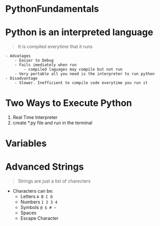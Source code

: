# PythonFundamentals

# Python is an interpreted language
> It is compiled everytime that it runs

    - Advatages
        - Easier to Debug
        - Fails imediately when run
            - compiled laguages may compile but not run
        - Very portable all you need is the interpreter to run python
    - Disadvantage
        - Slower. Inefficient to compile code everytime you run it

# Two Ways to Execute Python
 1. Real Time Interpreter
 2. create *.py file and run in the terminal

 # Variables

 # Advanced Strings
 > Strings are just a list of charecters

- Characters can be: 
    - Letters  ` A B C D `
	- Numbers  ` 1 2 3 4 `
	- Symbols  ` @ $ # ~ `
	- Spaces
	- Escape Character
